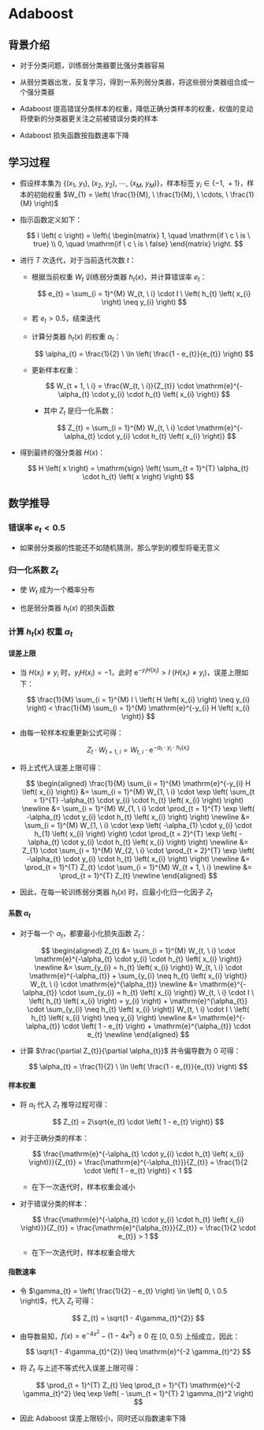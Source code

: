 # $\mathrm{Adaboost}$

## 背景介绍

- 对于分类问题，训练弱分类器要比强分类器容易

- 从弱分类器出发，反复学习，得到一系列弱分类器，将这些弱分类器组合成一个强分类器

- $\mathrm{Adaboost}$ 提高错误分类样本的权重，降低正确分类样本的权重，权值的变动将使新的分类器更关注之前被错误分类的样本

- $\mathrm{Adaboost}$ 损失函数按指数速率下降

## 学习过程

- 假设样本集为 $\left\{ \left( x_{1}, \ y_{1} \right), \ \left( x_{2}, \ y_{2} \right), \ \cdots, \ \left( x_{M},\  y_{M} \right) \right\}$，样本标签 $y_{i} \in \left\{ -1, \ +1 \right\}$，样本的初始权重 $W_{1} = \left( \frac{1}{M}, \ \frac{1}{M}, \ \cdots, \ \frac{1}{M} \right)$

- 指示函数定义如下：

  $$
  I \left( c \right) = \left\{ \begin{matrix} 1, \quad \mathrm{if \ c \ is \ true} \\ 0, \quad \mathrm{if \ c \ is \ false} \end{matrix} \right.
  $$

- 进行 $T$ 次迭代，对于当前迭代次数 $t$：

  - 根据当前权重 $W_{t}$ 训练弱分类器 $h_{t} \left( x \right)$，并计算错误率 $e_{t}$：

    $$
    e_{t} = \sum_{i = 1}^{M} W_{t, \ i} \cdot I \ \left( h_{t} \left( x_{i} \right) \neq y_{i} \right)
    $$

  - 若 $e_{t} > 0.5$，结束迭代

  - 计算分类器 $h_{t} \left( x \right)$ 的权重 $\alpha_{t}$：

    $$
    \alpha_{t} = \frac{1}{2} \ \ln \left( \frac{1 - e_{t}}{e_{t}} \right)
    $$

  - 更新样本权重：

    $$
    W_{t + 1, \ i} = \frac{W_{t, \ i}}{Z_{t}} \cdot \mathrm{e}^{-\alpha_{t} \cdot y_{i} \cdot h_{t} \left( x_{i} \right)}
    $$

    - 其中 $Z_{t}$ 是归一化系数：

      $$
      Z_{t} = \sum_{i = 1}^{M} W_{t, \ i} \cdot \mathrm{e}^{-\alpha_{t} \cdot y_{i} \cdot h_{t} \left( x_{i} \right)}
      $$

- 得到最终的强分类器 $H \left( x \right)$：

  $$
  H \left( x \right) = \mathrm{sign} \left( \sum_{t = 1}^{T} \alpha_{t} \cdot h_{t} \left( x \right) \right)
  $$

## 数学推导

### 错误率 $e_{t}<0.5$

- 如果弱分类器的性能还不如随机猜测，那么学到的模型将毫无意义

### 归一化系数 $Z_{t}$

- 使 $W_{t}$ 成为一个概率分布

- 也是弱分类器 $h_{t} \left( x \right)$ 的损失函数

### 计算 $h_{t} \left( x \right)$ 权重 $\alpha_{t}$

#### 误差上限

- 当 $H \left( x_{i} \right) \neq y_{i}$ 时，$y_{i} H \left( x_{i} \right) = -1$，此时 $\mathrm{e}^{-y_{i} H \left( x_{i} \right)} > I \ \left( H \left( x_{i} \right) \neq y_{i} \right)$，误差上限如下：

  $$
  \frac{1}{M} \sum_{i = 1}^{M} I \ \left( H \left( x_{i} \right) \neq y_{i} \right) < \frac{1}{M} \sum_{i = 1}^{M} \mathrm{e}^{-y_{i} H \left( x_{i} \right)}
  $$

- 由每一轮样本权重更新公式可得：

  $$
  Z_{t} \cdot W_{t + 1, \ i} = W_{t, \ i} \cdot \mathrm{e}^{-\alpha_{t} \cdot y_{i} \cdot h_{t} \left( x_{i} \right)}
  $$

- 将上式代入误差上限可得：

  $$
  \begin{aligned}
  \frac{1}{M} \sum_{i = 1}^{M} \mathrm{e}^{-y_{i} H \left( x_{i} \right)} &= \sum_{i = 1}^{M} W_{1, \ i} \cdot \exp \left( \sum_{t = 1}^{T} -\alpha_{t} \cdot y_{i} \cdot h_{t} \left( x_{i} \right) \right) \newline
  &= \sum_{i = 1}^{M} W_{1, \ i} \cdot \prod_{t = 1}^{T} \exp \left( -\alpha_{t} \cdot y_{i} \cdot h_{t} \left( x_{i} \right) \right) \newline
  &= \sum_{i = 1}^{M} W_{1, \ i} \cdot \exp \left( -\alpha_{1} \cdot y_{i} \cdot h_{1} \left( x_{i} \right) \right) \cdot \prod_{t = 2}^{T} \exp \left( -\alpha_{t} \cdot y_{i} \cdot h_{t} \left( x_{i} \right) \right) \newline
  &= Z_{1} \cdot \sum_{i = 1}^{M} W_{2, \ i} \cdot \prod_{t = 2}^{T} \exp \left( -\alpha_{t} \cdot y_{i} \cdot h_{t} \left( x_{i} \right) \right) \newline
  &= \prod_{t = 1}^{T} Z_{t} \cdot \sum_{i = 1}^{M} W_{t + 1, \ i} \newline
  &= \prod_{t = 1}^{T} Z_{t} \newline
  \end{aligned}
  $$

- 因此，在每一轮训练弱分类器 $h_{t} \left( x \right)$ 时，应最小化归一化因子 $Z_{t}$

#### 系数 $\alpha_{t}$

- 对于每一个 $\alpha_{t}$，都要最小化损失函数 $Z_{t}$：

  $$
  \begin{aligned}
  Z_{t} &= \sum_{i = 1}^{M} W_{t, \ i} \cdot \mathrm{e}^{-\alpha_{t} \cdot y_{i} \cdot h_{t} \left( x_{i} \right)} \newline
  &= \sum_{y_{i} = h_{t} \left( x_{i} \right)} W_{t, \ i} \cdot \mathrm{e}^{-\alpha_{t}} + \sum_{y_{i} \neq h_{t} \left( x_{i} \right)} W_{t, \ i} \cdot \mathrm{e}^{\alpha_{t}} \newline
  &= \mathrm{e}^{-\alpha_{t}} \cdot \sum_{y_{i} = h_{t} \left( x_{i} \right)} W_{t, \ i} \cdot I \ \left( h_{t} \left( x_{i} \right) = y_{i} \right) + \mathrm{e}^{\alpha_{t}} \cdot \sum_{y_{i} \neq h_{t} \left( x_{i} \right)} W_{t, \ i} \cdot I \ \left( h_{t} \left( x_{i} \right) \neq y_{i} \right) \newline
  &= \mathrm{e}^{-\alpha_{t}} \cdot \left( 1 - e_{t} \right) + \mathrm{e}^{\alpha_{t}} \cdot e_{t} \newline
  \end{aligned}
  $$

- 计算 $\frac{\partial Z_{t}}{\partial \alpha_{t}}$ 并令偏导数为 $0$ 可得：

  $$
  \alpha_{t} = \frac{1}{2} \ \ln \left( \frac{1 - e_{t}}{e_{t}} \right)
  $$

#### 样本权重

- 将 $\alpha_{t}$ 代入 $Z_{t}$ 推导过程可得：

  $$
  Z_{t} = 2\sqrt{e_{t} \cdot \left( 1 - e_{t} \right)}
  $$

- 对于正确分类的样本：

  $$
  \frac{\mathrm{e}^{-\alpha_{t} \cdot y_{i} \cdot h_{t} \left( x_{i} \right)}}{Z_{t}} = \frac{\mathrm{e}^{-\alpha_{t}}}{Z_{t}} = \frac{1}{2 \cdot \left( 1 - e_{t} \right)} < 1
  $$

  - 在下一次迭代时，样本权重会减小

- 对于错误分类的样本：

  $$
  \frac{\mathrm{e}^{-\alpha_{t} \cdot y_{i} \cdot h_{t} \left( x_{i} \right)}}{Z_{t}} = \frac{\mathrm{e}^{\alpha_{t}}}{Z_{t}} = \frac{1}{2 \cdot e_{t}} > 1
  $$

  - 在下一次迭代时，样本权重会增大

#### 指数速率

- 令 $\gamma_{t} = \left( \frac{1}{2} - e_{t} \right) \in \left[ 0, \ 0.5 \right)$，代入 $Z_{t}$ 可得：

  $$
  Z_{t} = \sqrt{1 - 4\gamma_{t}^{2}}
  $$

- 由导数易知，$f \left( x \right) = \mathrm{e}^{-4 x^{2}} - \left( 1 - 4 x^{2} \right) \geq 0$ 在 $\left[ 0, \ 0.5 \right)$ 上恒成立，因此：

  $$
  \sqrt{1 - 4\gamma_{t}^{2}} \leq \mathrm{e}^{-2 \gamma_{t}^2}
  $$

- 将 $Z_{t}$ 与上述不等式代入误差上限可得：

  $$
  \prod_{t = 1}^{T} Z_{t} \leq \prod_{t = 1}^{T} \mathrm{e}^{-2 \gamma_{t}^2} \leq \exp \left( - \sum_{t = 1}^{T} 2 \gamma_{t}^2 \right)
  $$

- 因此 $\mathrm{Adaboost}$ 误差上限较小，同时还以指数速率下降